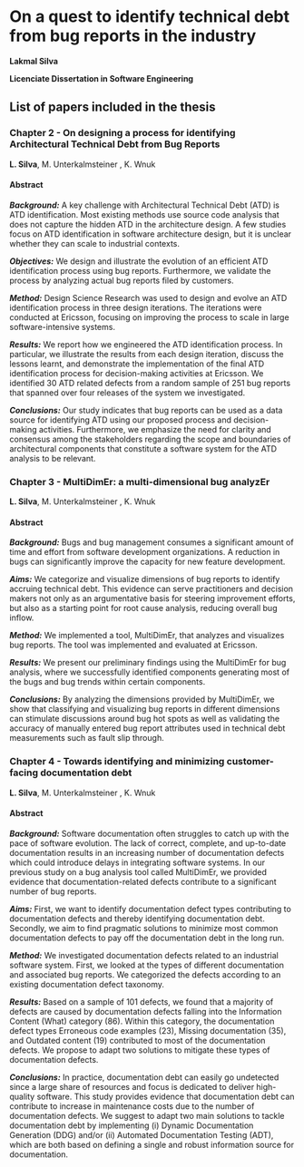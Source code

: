 # On a quest to identify technical debt from bug reports in the industry
**Lakmal Silva**

**Licenciate Dissertation in Software Engineering**


## List of papers included in the thesis

### Chapter 2 - On designing a process for identifying Architectural Technical Debt from Bug Reports
 **L. Silva**, M. Unterkalmsteiner , K. Wnuk
 
#### Abstract

***Background:*** A key challenge with Architectural Technical Debt (ATD) is ATD identification. Most existing methods use source code analysis that does not capture the hidden ATD in the architecture design. A few studies focus on ATD identification in software architecture design, but it is unclear whether they can scale to industrial contexts.

***Objectives:*** We design and illustrate the evolution of an efficient ATD identification process using bug reports. Furthermore, we validate the process by analyzing actual bug reports filed by customers.

***Method:*** Design Science Research was used to design and evolve an ATD identification process in three design iterations. The iterations were conducted at Ericsson, focusing on improving the process to scale in large software-intensive systems.

***Results:*** We report how we engineered the ATD identification process. In particular, we illustrate the results from each design iteration, discuss the lessons learnt, and demonstrate the implementation of the final ATD identification process for decision-making activities at Ericsson. We identified 30 ATD related defects from a random sample of 251 bug reports that spanned over four releases of the system we investigated.

***Conclusions:*** Our study indicates that bug reports can be used as a data source for identifying ATD using our proposed process and decision-making activities. Furthermore, we emphasize the need for clarity and consensus among the stakeholders regarding the scope and boundaries of architectural components that constitute a software system for the ATD analysis to be relevant.

### Chapter 3 - MultiDimEr: a multi-dimensional bug analyzEr
 **L. Silva**, M. Unterkalmsteiner , K. Wnuk

#### Abstract

***Background:*** Bugs and bug management consumes a significant amount of time and effort from software development organizations. A reduction in bugs can significantly improve the capacity for new feature development.

***Aims:*** We categorize and visualize dimensions of bug reports to identify accruing technical debt.  This evidence can serve practitioners and decision makers not only as an argumentative basis for steering improvement efforts, but also as a starting point for root cause analysis, reducing overall bug inflow.

***Method:*** We implemented a tool, MultiDimEr, that analyzes and visualizes bug reports. The tool was implemented and evaluated at Ericsson.

***Results:*** We present our preliminary findings using the MultiDimEr for bug analysis, where we successfully identified components generating most of the bugs and  bug trends within certain components.

***Conclusions:*** By analyzing the dimensions provided by MultiDimEr, we show that classifying and visualizing bug reports in different dimensions can stimulate discussions around bug hot spots as well as validating the accuracy of manually entered bug report attributes used in technical debt measurements such as fault slip through.
                    
### Chapter 4 - Towards identifying and minimizing customer-facing documentation debt
**L. Silva**, M. Unterkalmsteiner , K. Wnuk

#### Abstract

***Background:*** Software documentation often struggles to catch up with the pace of software evolution. The lack of correct, complete, and up-to-date documentation results in an increasing number of documentation defects which could introduce delays in integrating software systems. In our previous study on a bug analysis tool called MultiDimEr, we provided evidence that documentation-related defects contribute to a significant number of bug reports.

***Aims:*** First, we want to identify documentation defect types contributing to documentation defects and thereby identifying documentation debt. Secondly, we aim to find pragmatic solutions to minimize most common documentation defects to pay off the documentation debt in the long run.

***Method:*** We investigated documentation defects related to an industrial software system. First, we looked at the types of different documentation and associated bug reports. We categorized the defects according to an existing documentation defect taxonomy.

***Results:*** Based on a sample of 101 defects, we found that a majority of defects are caused by documentation defects falling into the Information Content (What) category (86). Within this category, the documentation defect types Erroneous code examples (23), Missing documentation (35), and Outdated content (19) contributed to most of the documentation defects. We propose to adapt two solutions to mitigate these types of documentation defects.

***Conclusions:*** In practice, documentation debt can easily go undetected since a large share of resources and focus is dedicated to deliver high-quality software. This study provides evidence that documentation debt can contribute to increase in maintenance costs due to the number of documentation defects. We suggest to adapt two main solutions to tackle documentation debt by implementing (i) Dynamic Documentation Generation (DDG) and/or (ii) Automated Documentation Testing (ADT), which are both based on defining a single and robust information source for documentation.
   
